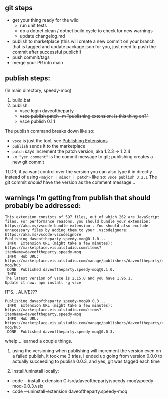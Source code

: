 ## git steps
- get your thing ready for the wild
  - run unit tests
  - do a dotnet clean / dotnet build cycle to check for new warnings
  - update changelog.md
- publish to marketplace (this will create a new commit on your branch that is tagged and update package.json for you, just need to push the commit after successful publich!)
- push commit/tags
- merge your PR into main


## publish steps:

(In main directory, speedy-moq)
1) build.bat
2) publish:
	- vsce login daveoftheparty
	- ~~vsce publish patch -m "publishing extension: is this thing on?"~~
	- vsce publish 0.1.1


The publish command breaks down like so:
- `vsce` is just the tool, see [Publishing Extensions](https://code.visualstudio.com/api/working-with-extensions/publishing-extension)
- `publish` sends it to the marketplace
- `patch` says increment the patch version, aka 1.2.3 -> 1.2.4
- `-m "yer comment"` is the commit message to git; publishing creates a new git commit

TLDR;
if ya want control over the version you can also type it in directly instead of using `<major | minor | patch>` like so: `vsce publish 3.2.1` The git commit *should* have the version as the comment message...


## warnings I'm getting from publish that should probably be addressed:

```
This extension consists of 597 files, out of which 262 are JavaScript files. For performance reasons, you should bundle your extension: https://aka.ms/vscode-bundle-extension . You should also exclude unnecessary files by adding them to your .vscodeignore: https://aka.ms/vscode-vscodeignore
Publishing daveoftheparty.speedy-moq@0.1.0...
 INFO  Extension URL (might take a few minutes): https://marketplace.visualstudio.com/items?itemName=daveoftheparty.speedy-moq
 INFO  Hub URL: https://marketplace.visualstudio.com/manage/publishers/daveoftheparty/extensions/speedy-moq/hub
 DONE  Published daveoftheparty.speedy-moq@0.1.0.
 INFO 
The latest version of vsce is 2.15.0 and you have 1.96.1.
Update it now: npm install -g vsce
```

IT'S... ALIVE???

```
Publishing daveoftheparty.speedy-moq@0.0.3...
 INFO  Extension URL (might take a few minutes): https://marketplace.visualstudio.com/items?itemName=daveoftheparty.speedy-moq        
 INFO  Hub URL: https://marketplace.visualstudio.com/manage/publishers/daveoftheparty/extensions/speedy-moq/hub
 DONE  Published daveoftheparty.speedy-moq@0.0.3.
```

whelp... learned a couple things.
1) using the versioning when publishing will increment the version even on a failed publish, it took me 3 tries, I ended up going from version 0.0.0 to actually succeeding to publish 0.0.3, and yes, git was tagged each time

2) install/uninstall locally:
- code --install-extension C:\src\daveoftheparty\speedy-moq\speedy-moq-0.0.3.vsix
- code --uninstall-extension daveoftheparty.speedy-moq

